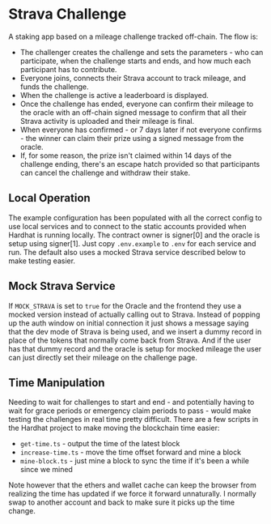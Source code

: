 # Strava Challenge

A staking app based on a mileage challenge tracked off-chain. The flow is:

* The challenger creates the challenge and sets the parameters - who can
participate, when the challenge starts and ends, and how much each participant
has to contribute.
* Everyone joins, connects their Strava account to track mileage, and funds
the challenge.
* When the challenge is active a leaderboard is displayed.
* Once the challenge has ended, everyone can confirm their mileage to the oracle
with an off-chain signed message to confirm that all their Strava activity is
uploaded and their mileage is final.
* When everyone has confirmed - or 7 days later if not everyone confirms - the
winner can claim their prize using a signed message from the oracle.
* If, for some reason, the prize isn't claimed within 14 days of the challenge
ending, there's an escape hatch provided so that participants can cancel the
challenge and withdraw their stake.

## Local Operation

The example configuration has been populated with all the correct config to 
use local services and to connect to the static accounts provided when Hardhat
is running locally. The contract owner is signer[0] and the oracle is setup
using signer[1]. Just copy `.env.example` to `.env` for each service and run. The
default also uses a mocked Strava service described below to make testing
easier.

## Mock Strava Service

If `MOCK_STRAVA` is set to `true` for the Oracle and the frontend they use a
mocked version instead of actually calling out to Strava. Instead of popping
up the auth window on initial connection it just shows a message saying that
the dev mode of Strava is being used, and we insert a dummy record in place
of the tokens that normally come back from Strava. And if the user has that
dummy record and the oracle is setup for mocked mileage the user can just
directly set their mileage on the challenge page.

## Time Manipulation

Needing to wait for challenges to start and end - and potentially having to
wait for grace periods or emergency claim periods to pass - would make testing
the challenges in real time pretty difficult. There are a few scripts in
the Hardhat project to make moving the blockchain time easier:

* `get-time.ts` - output the time of the latest block
* `increase-time.ts` - move the time offset forward and mine a block
* `mine-block.ts` - just mine a block to sync the time if it's been a while
    since we mined

Note however that the ethers and wallet cache can keep the browser from 
realizing the time has updated if we force it forward unnaturally. I
normally swap to another account and back to make sure it picks up the time
change.
